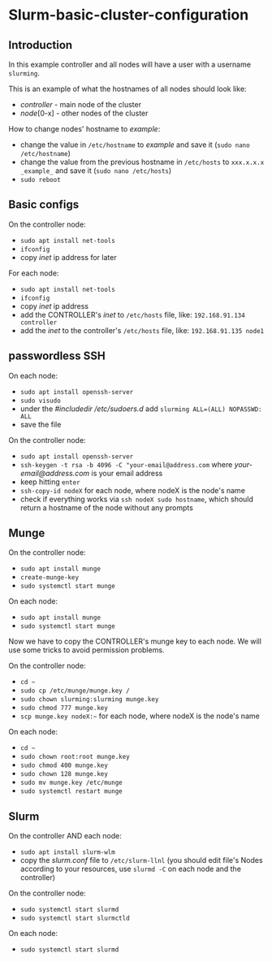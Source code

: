# Slurm-basic-cluster-configuration

## Introduction
In this example controller and all nodes will have a user with a username `slurming`.

This is an example of what the hostnames of all nodes should look like:
- _controller_ - main node of the cluster
- _node_[0-x] - other nodes of the cluster

How to change nodes' hostname to _example_:
- change the value in `/etc/hostname` to _example_ and save it (`sudo nano /etc/hostname`)
- change the value from the previous hostname in `/etc/hosts` to `xxx.x.x.x _example_` and save it (`sudo nano /etc/hosts`)
- `sudo reboot`

## Basic configs
On the controller node:
- `sudo apt install net-tools`
- `ifconfig`
- copy _inet_ ip address for later

For each node:
- `sudo apt install net-tools`
- `ifconfig`
- copy _inet_ ip address
- add the CONTROLLER's _inet_ to `/etc/hosts` file, like: `192.168.91.134 controller`
- add the _inet_ to the controller's `/etc/hosts` file, like: `192.168.91.135 node1`


## passwordless SSH
On each node:
- `sudo apt install openssh-server`
- `sudo visudo`
- under the _#includedir /etc/sudoers.d_ add `slurming ALL=(ALL) NOPASSWD: ALL`
- save the file

On the controller node:
- `sudo apt install openssh-server`
- `ssh-keygen -t rsa -b 4096 -C "your-email@address.com` where _your-email@address.com_ is your email address
- keep hitting `enter`
- `ssh-copy-id nodeX` for each node, where nodeX is the node's name
- check if everything works via `ssh nodeX sudo hostname`, which should return a hostname of the node without any prompts


## Munge
On the controller node:
- `sudo apt install munge`
- `create-munge-key`
- `sudo systemctl start munge`

On each node:
- `sudo apt install munge`
- `sudo systemctl start munge`

Now we have to copy the CONTROLLER's munge key to each node. We will use some tricks to avoid permission problems.

On the controller node:
- `cd ~`
- `sudo cp /etc/munge/munge.key /`
- `sudo chown slurming:slurming munge.key`
- `sudo chmod 777 munge.key`
- `scp munge.key nodeX:~` for each node, where nodeX is the node's name

On each node:
- `cd ~`
- `sudo chown root:root munge.key`
- `sudo chmod 400 munge.key`
- `sudo chown 128 munge.key`
- `sudo mv munge.key /etc/munge`
- `sudo systemctl restart munge`


## Slurm
On the controller AND each node: 
- `sudo apt install slurm-wlm`
- copy the _slurm.conf_ file to `/etc/slurm-llnl` (you should edit file's Nodes according to your resources, use `slurmd -C` on each node and the controller)

On the controller node:
- `sudo systemctl start slurmd`
- `sudo systemctl start slurmctld`

On each node:
- `sudo systemctl start slurmd`
